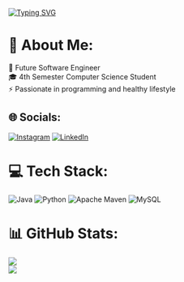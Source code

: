 [![Typing SVG](https://readme-typing-svg.demolab.com?font=Roboto&size=30&pause=1000&color=1EF718&random=false&width=435&lines=Hi.+I'm+Artur)](https://git.io/typing-svg)

# 💫 About Me:
🔭 Future Software Engineer<br>🎓 4th Semester Computer Science Student<br>⚡ Passionate in  programming and healthy lifestyle


## 🌐 Socials:
[![Instagram](https://img.shields.io/badge/Instagram-%23E4405F.svg?logo=Instagram&logoColor=white)](https://instagram.com/grodelek) [![LinkedIn](https://img.shields.io/badge/LinkedIn-%230077B5.svg?logo=linkedin&logoColor=white)](https://linkedin.com/in/artur-grodel-91aabb279) 

# 💻 Tech Stack:
![Java](https://img.shields.io/badge/java-%23ED8B00.svg?style=for-the-badge&logo=openjdk&logoColor=white) ![Python](https://img.shields.io/badge/python-3670A0?style=for-the-badge&logo=python&logoColor=ffdd54) ![Apache Maven](https://img.shields.io/badge/Apache%20Maven-C71A36?style=for-the-badge&logo=Apache%20Maven&logoColor=white) ![MySQL](https://img.shields.io/badge/mysql-%2300000f.svg?style=for-the-badge&logo=mysql&logoColor=white)
# 📊 GitHub Stats:
![](https://github-readme-stats.vercel.app/api?username=Grodelek&theme=radical&hide_border=true&include_all_commits=true&count_private=false)<br/>
![](https://github-readme-stats.vercel.app/api/top-langs/?username=Grodelek&theme=radical&hide_border=true&include_all_commits=true&count_private=false&layout=compact)

